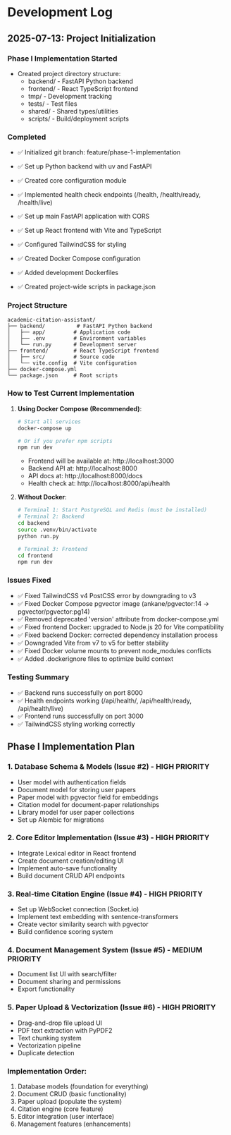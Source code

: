# Development Log

## 2025-07-13: Project Initialization

### Phase I Implementation Started
- Created project directory structure:
  - backend/ - FastAPI Python backend
  - frontend/ - React TypeScript frontend
  - tmp/ - Development tracking
  - tests/ - Test files
  - shared/ - Shared types/utilities
  - scripts/ - Build/deployment scripts

### Completed
- ✅ Initialized git branch: feature/phase-1-implementation
- ✅ Set up Python backend with uv and FastAPI
- ✅ Created core configuration module
- ✅ Implemented health check endpoints (/health, /health/ready, /health/live)
- ✅ Set up main FastAPI application with CORS

- ✅ Set up React frontend with Vite and TypeScript
- ✅ Configured TailwindCSS for styling
- ✅ Created Docker Compose configuration
- ✅ Added development Dockerfiles
- ✅ Created project-wide scripts in package.json

### Project Structure
```
academic-citation-assistant/
├── backend/          # FastAPI Python backend
│   ├── app/         # Application code
│   ├── .env         # Environment variables
│   └── run.py       # Development server
├── frontend/        # React TypeScript frontend
│   ├── src/         # Source code
│   └── vite.config  # Vite configuration
├── docker-compose.yml
└── package.json     # Root scripts
```

### How to Test Current Implementation

1. **Using Docker Compose (Recommended)**:
   ```bash
   # Start all services
   docker-compose up
   
   # Or if you prefer npm scripts
   npm run dev
   ```
   
   - Frontend will be available at: http://localhost:3000
   - Backend API at: http://localhost:8000
   - API docs at: http://localhost:8000/docs
   - Health check at: http://localhost:8000/api/health

2. **Without Docker**:
   ```bash
   # Terminal 1: Start PostgreSQL and Redis (must be installed)
   # Terminal 2: Backend
   cd backend
   source .venv/bin/activate
   python run.py
   
   # Terminal 3: Frontend
   cd frontend
   npm run dev
   ```

### Issues Fixed
- ✅ Fixed TailwindCSS v4 PostCSS error by downgrading to v3
- ✅ Fixed Docker Compose pgvector image (ankane/pgvector:14 → pgvector/pgvector:pg14)
- ✅ Removed deprecated 'version' attribute from docker-compose.yml
- ✅ Fixed frontend Docker: upgraded to Node.js 20 for Vite compatibility
- ✅ Fixed backend Docker: corrected dependency installation process
- ✅ Downgraded Vite from v7 to v5 for better stability
- ✅ Fixed Docker volume mounts to prevent node_modules conflicts
- ✅ Added .dockerignore files to optimize build context

### Testing Summary
- ✅ Backend runs successfully on port 8000
- ✅ Health endpoints working (/api/health/, /api/health/ready, /api/health/live)
- ✅ Frontend runs successfully on port 3000
- ✅ TailwindCSS styling working correctly

## Phase I Implementation Plan

### 1. Database Schema & Models (Issue #2) - HIGH PRIORITY
- User model with authentication fields
- Document model for storing user papers
- Paper model with pgvector field for embeddings
- Citation model for document-paper relationships
- Library model for user paper collections
- Set up Alembic for migrations

### 2. Core Editor Implementation (Issue #3) - HIGH PRIORITY
- Integrate Lexical editor in React frontend
- Create document creation/editing UI
- Implement auto-save functionality
- Build document CRUD API endpoints

### 3. Real-time Citation Engine (Issue #4) - HIGH PRIORITY
- Set up WebSocket connection (Socket.io)
- Implement text embedding with sentence-transformers
- Create vector similarity search with pgvector
- Build confidence scoring system

### 4. Document Management System (Issue #5) - MEDIUM PRIORITY
- Document list UI with search/filter
- Document sharing and permissions
- Export functionality

### 5. Paper Upload & Vectorization (Issue #6) - HIGH PRIORITY
- Drag-and-drop file upload UI
- PDF text extraction with PyPDF2
- Text chunking system
- Vectorization pipeline
- Duplicate detection

### Implementation Order:
1. Database models (foundation for everything)
2. Document CRUD (basic functionality)
3. Paper upload (populate the system)
4. Citation engine (core feature)
5. Editor integration (user interface)
6. Management features (enhancements)